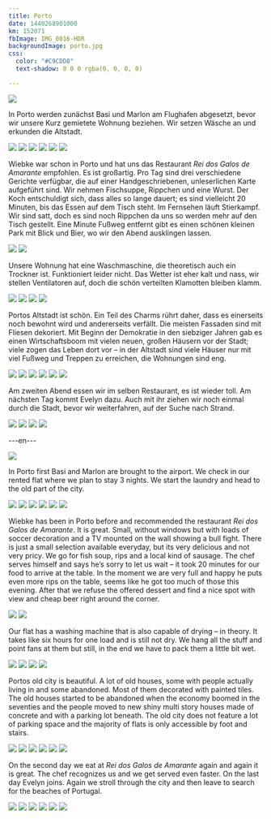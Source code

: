 ```yaml
---
title: Porto
date: 1440268901000
km: 152071
fbImage: IMG_0016-HDR
backgroundImage: porto.jpg
css:
  color: "#C9CDD8"
  text-shadow: 0 0 0 rgba(0, 0, 0, 0)

---
```


![](IMG_0037)

In Porto werden zunächst Basi und Marlon am Flughafen abgesetzt, bevor wir unsere Kurz gemietete Wohnung beziehen. Wir setzen Wäsche an und erkunden die Altstadt.

![](IMG_0016-HDR)
![](IMG_0020)
![](IMG_0024)
![](IMG_0029)
![](IMG_0030)
![](IMG_0048)

Wiebke war schon in Porto und hat uns das Restaurant *Rei dos Galos de Amarante* empfohlen. Es ist großartig. Pro Tag sind drei verschiedene Gerichte verfügbar, die auf einer Handgeschriebenen, unleserlichen Karte aufgeführt sind. Wir nehmen Fischsuppe, Rippchen und eine Wurst. Der Koch entschuldigt sich, dass alles so lange dauert; es sind vielleicht 20 Minuten, bis das Essen auf dem Tisch steht. Im Fernsehen läuft Stierkampf. Wir sind satt, doch es sind noch Rippchen da uns so werden mehr auf den Tisch gestellt. Eine Minute Fußweg entfernt gibt es einen schönen kleinen Park mit Blick und Bier, wo wir den Abend ausklingen lassen.

![](IMG_0068)
![](IMG_0081)

Unsere Wohnung hat eine Waschmaschine, die theoretisch auch ein Trockner ist. Funktioniert leider nicht. Das Wetter ist eher kalt und nass, wir stellen Ventilatoren auf, doch die schön verteilten Klamotten bleiben klamm.

![](IMG_0098)
![](IMG_0102)
![](IMG_0055)
![](DSC01466)

Portos Altstadt ist schön. Ein Teil des Charms rührt daher, dass es einerseits noch bewohnt wird und andererseits verfällt. Die meisten Fassaden sind mit Fliesen dekoriert. Mit Beginn der Demokratie in den siebziger Jahren gab es einen Wirtschaftsboom mit vielen neuen, großen Häusern vor der Stadt; viele zogen das Leben dort vor – in der Altstadt sind viele Häuser nur mit viel Fußweg und Treppen zu erreichen, die Wohnungen sind eng.

![](IMG_0115-HDR)
![](IMG_0110)
![](IMG_0136)
![](IMG_0180)
![](IMG_0184-HDR)
![](IMG_0187)

Am zweiten Abend essen wir im selben Restaurant, es ist wieder toll. Am nächsten Tag kommt Evelyn dazu. Auch mit ihr ziehen wir noch einmal durch die Stadt, bevor wir weiterfahren, auf der Suche nach Strand.

![](IMG_0219)
![](IMG_0220)
![](IMG_0207)
![](IMG_0218)

---en---

![](IMG_0037)

In Porto first Basi and Marlon are brought to the airport. We check in our rented flat where we plan to stay 3 nights. We start the laundry and head to the old part of the city.

![](IMG_0016-HDR)
![](IMG_0020)
![](IMG_0024)
![](IMG_0029)
![](IMG_0030)
![](IMG_0048)

Wiebke has been in Porto before and recommended the restaurant *Rei dos Galos de Amarante*.
It is great. Small, without windows but with loads of soccer decoration and a TV mounted on the wall showing a bull fight. There is just a small selection available everyday, but its very delicious and not very pricy. We go for fish soup, rips and a local kind of sausage. The chef serves himself and says he’s sorry to let us wait – it took 20 minutes for our food to arrive at the table. In the moment we are very full and happy he puts even more rips on the table, seems like he got too much of those this evening. After that we refuse the offered dessert and find a nice spot with view and cheap beer right around the corner.

![](IMG_0068)
![](IMG_0081)

Our flat has a washing machine that is also capable of drying – in theory. It takes like six hours for one load and is still not dry. We hang all the stuff and point fans at them but still, in the end we have to pack them a little bit wet.

![](IMG_0098)
![](IMG_0102)
![](IMG_0055)
![](DSC01466)

Portos old city is beautiful. A lot of old houses, some with people actually living in and some abandoned. Most of them decorated with painted tiles. The old houses started to be abandoned when the economy boomed in the seventies and the people moved to new shiny multi story houses made of concrete and with a parking lot beneath. The old city does not feature a lot of parking space and the majority of flats is only accessible by foot and stairs.

![](IMG_0115-HDR)
![](IMG_0110)
![](IMG_0136)
![](IMG_0180)
![](IMG_0184-HDR)
![](IMG_0187)

On the second day we eat at *Rei dos Galos de Amarante* again and again it is great. The chef recognizes us and we get served even faster. On the last day Evelyn joins. Again we stroll through the city and then leave to search for the beaches of Portugal.

![](IMG_0206)
![](DSC01502)
![](IMG_0207)
![](IMG_0218)
![](IMG_0219)
![](IMG_0220)
